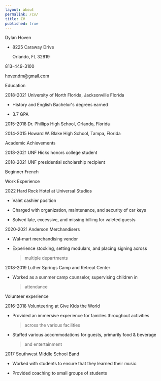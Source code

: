 ```yaml
---
layout: about
permalink: /cv/
title: CV
published: true
---
```



Dylan Hoven

-   8225 Caraway Drive

    Orlando, FL 32819

813-449-3100

hovendm@gmail.com

Education

2018-2021 University of North Florida, Jacksonville Florida

-   History and English Bachelor's degrees earned

-   3.7 GPA

2015-2018 Dr. Phillips High School, Orlando, Florida

2014-2015 Howard W. Blake High School, Tampa, Florida

Academic Achievements

2018-2021 UNF Hicks honors college student

2018-2021 UNF presidential scholarship recipient

Beginner French

Work Experience

2022 Hard Rock Hotel at Universal Studios

-   Valet cashier position

-   Charged with organization, maintenance, and security of car keys

-   Solved late, excessive, and missing billing for valeted guests

2020-2021 Anderson Merchandisers

-   Wal-mart merchandising vendor

-   Experience stocking, setting modulars, and placing signing across
    > multiple departments

2018-2019 Luther Springs Camp and Retreat Center

-   Worked as a summer camp counselor, supervising children in
    > attendance

Volunteer experience

2016-2018 Volunteering at Give Kids the World

-   Provided an immersive experience for families throughout activities
    > across the various facilities

-   Staffed various accommodations for guests, primarily food & beverage
    > and entertainment

2017 Southwest Middle School Band

-   Worked with students to ensure that they learned their music

-   Provided coaching to small groups of students
